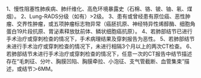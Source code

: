 1、慢性阻塞性肺疾病、肺纤维化、高危环境暴露史（石棉、铬、铍、铀、氡、煤烟）。 2、Lung-RADS分级（如有）>2级。 3、患有或曾经患有原位癌、恶性肿瘤、交界性肿瘤，或五项肿瘤标志物异常（癌胚抗原、神经特异性烯醇酶、细胞角蛋白19片段抗原、胃泌素释放肽前体、鳞状细胞癌抗原）。 4、若肺部结节已进行手术治疗或穿刺检查的情况下，手术病理结果及穿刺报告为恶性。 5、若肺部结节未进行手术治疗或穿刺检查的情况下，未进行相隔3个月以上的两次CT检查。 6、若肺部结节未进行手术治疗或穿刺检查的情况下，任意一次的CT报告中结节描述存在“毛刺征、分叶、胸膜凹陷、胸膜牵拉、小泡征、支气管截断、血管集束”描述，或结节＞6MM。